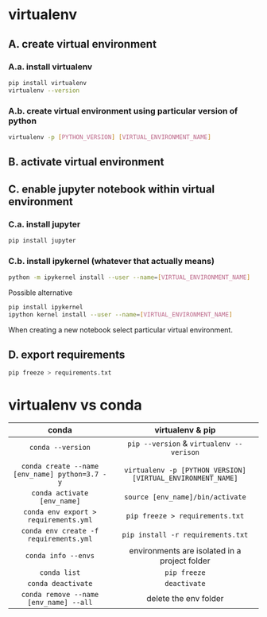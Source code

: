 # virtualenv
## A. create virtual environment
### A.a. install virtualenv
```bash
pip install virtualenv
virtualenv --version
```
### A.b. create virtual environment using particular version of python
```bash
virtualenv -p [PYTHON_VERSION] [VIRTUAL_ENVIRONMENT_NAME]
```
## B. activate virtual environment

## C. enable jupyter notebook within virtual environment
### C.a. install jupyter
```bash
pip install jupyter
```
### C.b. install ipykernel (whatever that actually means)
```bash
python -m ipykernel install --user --name=[VIRTUAL_ENVIRONMENT_NAME]
```

Possible alternative
```bash
pip install ipykernel
ipython kernel install --user --name=[VIRTUAL_ENVIRONMENT_NAME]
```
When creating a new notebook select particular virtual environment.
## D. export requirements
```bash
pip freeze > requirements.txt
```

# virtualenv vs conda

|conda|virtualenv & pip|
|:---:|:---:|
|```conda --version```|```pip --version``` & ```virtualenv --verison```|
|||
|```conda create --name [env_name] python=3.7 -y```|```virtualenv -p [PYTHON_VERSION] [VIRTUAL_ENVIRONMENT_NAME]```|
|```conda activate [env_name]```|```source [env_name]/bin/activate```|
|```conda env export > requirements.yml```|```pip freeze > requirements.txt```|
|```conda env create -f requirements.yml```|```pip install -r requirements.txt```|
|```conda info --envs```|environments are isolated in a project folder|
|```conda list```|```pip freeze```|
|```conda deactivate```|```deactivate```|
|```conda remove --name [env_name] --all```|delete the env folder|

